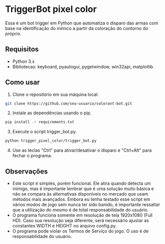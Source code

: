 # TriggerBot pixel color

Essa é um bot trigger em Python que automatiza o disparo das armas com base na identificação do inimico a partir da coloração do contorno do próprio.

## Requisitos
* Python 3.x
* Bibliotecas: keyboard, pyautogui, pygetwindow, win32api, matplotlib
## Como usar
1. Clone o repositório em sua máquina local.
```bash
git clone https://github.com/seu-usuario/valorant-bot.git
```
2. Instale as dependências usando o pip.
```bash
pip install -r requirements.txt
```
3. Execute o script trigger_bot.py.
```bash
python trigger_pixel_color/trigger_bot.py
```
4. Use as teclas "Ctrl" para ativar/desativar o disparo e "Ctrl+Alt" para fechar o programa.

## Observações
* Este script é simples, porém funcional. Ele atira quando detecta um inimigo, mas é importante lembrar que é uma solução muito básica e não se compara às alternativas disponíveis no mercado que usam métodos mais avançados. Embora eu tenha testado esse script em vários modos de jogo sem nunca ter sido banido, é importante ressaltar que a utilização do mesmo é de total responsabilidade do usuário.
* O programa funciona somente em resolução de tela 1920x1080 (Full HD). Caso sua resolução seja diferente, será necessário ajustar as constantes WIDTH e HEIGHT no arquivo config.py.
* O programa pode violar os Termos de Serviço do jogo. O uso é de responsabilidade do usuário.